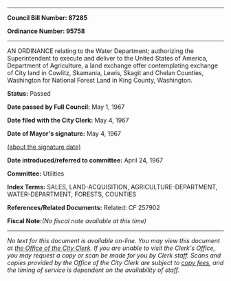 

********

**Council Bill Number: 87285**
   
**Ordinance Number: 95758**
********

 AN ORDINANCE relating to the Water Department; authorizing the Superintendent to execute and deliver to the United States of America, Department of Agriculture, a land exchange offer contemplating exchange of City land in Cowlitz, Skamania, Lewis, Skagit and Chelan Counties, Washington for National Forest Land in King County, Washington.

**Status:** Passed
   
**Date passed by Full Council:** May 1, 1967
   
**Date filed with the City Clerk:** May 4, 1967
   
**Date of Mayor's signature:** May 4, 1967
   
[(about the signature date)](/~public/approvaldate.htm)
   
   
   
**Date introduced/referred to committee:** April 24, 1967
   
**Committee:** Utilities
   
   
**Index Terms:** SALES, LAND-ACQUISITION, AGRICULTURE-DEPARTMENT, WATER-DEPARTMENT, FORESTS, COUNTIES

**References/Related Documents:** Related: CF 257902

**Fiscal Note:**_(No fiscal note available at this time)_
********

_No text for this document is available on-line. You may view this document at [the Office of the City Clerk](http://www.seattle.gov/leg/clerk/contactUs.htm). If you are unable to visit the Clerk's Office, you may request a copy or scan be made for you by Clerk staff. Scans and copies provided by the Office of the City Clerk are subject to [copy fees](http://clerk.seattle.gov/~public/clerkfees.htm), and the timing of service is dependent on the availability of staff._

